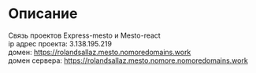 # Описание

Связь проектов Express-mesto и Mesto-react\
ip адрес проекта: 3.138.195.219\
домен: https://rolandsallaz.mesto.nomoredomains.work \
домен сервера: https://rolandsallaz.mesto.nomore.nomoredomains.work
